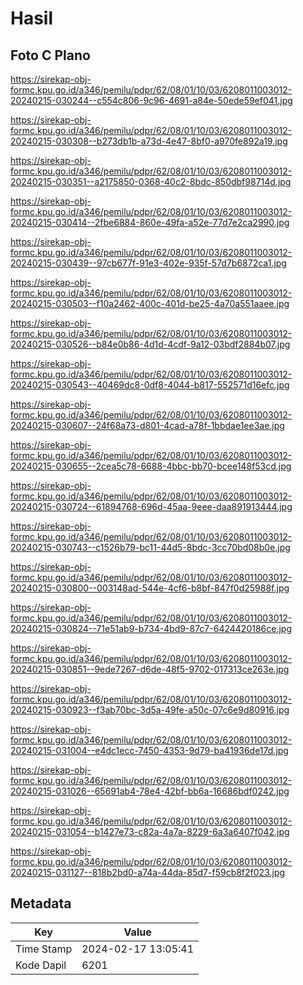 # Hasil

## Foto C Plano

https://sirekap-obj-formc.kpu.go.id/a346/pemilu/pdpr/62/08/01/10/03/6208011003012-20240215-030244--c554c806-9c96-4691-a84e-50ede59ef041.jpg

https://sirekap-obj-formc.kpu.go.id/a346/pemilu/pdpr/62/08/01/10/03/6208011003012-20240215-030308--b273db1b-a73d-4e47-8bf0-a970fe892a19.jpg

https://sirekap-obj-formc.kpu.go.id/a346/pemilu/pdpr/62/08/01/10/03/6208011003012-20240215-030351--a2175850-0368-40c2-8bdc-850dbf98714d.jpg

https://sirekap-obj-formc.kpu.go.id/a346/pemilu/pdpr/62/08/01/10/03/6208011003012-20240215-030414--2fbe6884-860e-49fa-a52e-77d7e2ca2990.jpg

https://sirekap-obj-formc.kpu.go.id/a346/pemilu/pdpr/62/08/01/10/03/6208011003012-20240215-030439--97cb677f-91e3-402e-935f-57d7b6872ca1.jpg

https://sirekap-obj-formc.kpu.go.id/a346/pemilu/pdpr/62/08/01/10/03/6208011003012-20240215-030503--f10a2462-400c-401d-be25-4a70a551aaee.jpg

https://sirekap-obj-formc.kpu.go.id/a346/pemilu/pdpr/62/08/01/10/03/6208011003012-20240215-030526--b84e0b86-4d1d-4cdf-9a12-03bdf2884b07.jpg

https://sirekap-obj-formc.kpu.go.id/a346/pemilu/pdpr/62/08/01/10/03/6208011003012-20240215-030543--40469dc8-0df8-4044-b817-552571d16efc.jpg

https://sirekap-obj-formc.kpu.go.id/a346/pemilu/pdpr/62/08/01/10/03/6208011003012-20240215-030607--24f68a73-d801-4cad-a78f-1bbdae1ee3ae.jpg

https://sirekap-obj-formc.kpu.go.id/a346/pemilu/pdpr/62/08/01/10/03/6208011003012-20240215-030655--2cea5c78-6688-4bbc-bb70-bcee148f53cd.jpg

https://sirekap-obj-formc.kpu.go.id/a346/pemilu/pdpr/62/08/01/10/03/6208011003012-20240215-030724--61894768-696d-45aa-9eee-daa891913444.jpg

https://sirekap-obj-formc.kpu.go.id/a346/pemilu/pdpr/62/08/01/10/03/6208011003012-20240215-030743--c1526b79-bc11-44d5-8bdc-3cc70bd08b0e.jpg

https://sirekap-obj-formc.kpu.go.id/a346/pemilu/pdpr/62/08/01/10/03/6208011003012-20240215-030800--003148ad-544e-4cf6-b8bf-847f0d25988f.jpg

https://sirekap-obj-formc.kpu.go.id/a346/pemilu/pdpr/62/08/01/10/03/6208011003012-20240215-030824--71e51ab9-b734-4bd9-87c7-6424420186ce.jpg

https://sirekap-obj-formc.kpu.go.id/a346/pemilu/pdpr/62/08/01/10/03/6208011003012-20240215-030851--9ede7267-d6de-48f5-9702-017313ce263e.jpg

https://sirekap-obj-formc.kpu.go.id/a346/pemilu/pdpr/62/08/01/10/03/6208011003012-20240215-030923--f3ab70bc-3d5a-49fe-a50c-07c6e9d80916.jpg

https://sirekap-obj-formc.kpu.go.id/a346/pemilu/pdpr/62/08/01/10/03/6208011003012-20240215-031004--e4dc1ecc-7450-4353-9d79-ba41936de17d.jpg

https://sirekap-obj-formc.kpu.go.id/a346/pemilu/pdpr/62/08/01/10/03/6208011003012-20240215-031026--65691ab4-78e4-42bf-bb6a-16686bdf0242.jpg

https://sirekap-obj-formc.kpu.go.id/a346/pemilu/pdpr/62/08/01/10/03/6208011003012-20240215-031054--b1427e73-c82a-4a7a-8229-6a3a6407f042.jpg

https://sirekap-obj-formc.kpu.go.id/a346/pemilu/pdpr/62/08/01/10/03/6208011003012-20240215-031127--818b2bd0-a74a-44da-85d7-f59cb8f2f023.jpg


## Metadata

| Key        | Value               |
| ---------- | ------------------- |
| Time Stamp | 2024-02-17 13:05:41 |
| Kode Dapil | 6201                |



